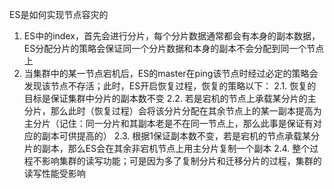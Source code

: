 ES是如何实现节点容灾的

1. ES中的index，首先会进行分片，每个分片数据通常都会有本身的副本数据，ES分配分片的策略会保证同一个分片数据和本身的副本不会分配到同一个节点上
2. 当集群中的某一节点宕机后，ES的master在ping该节点时经过必定的策略会发现该节点不存活；此时，ES开启恢复过程，恢复的策略以下：
     2.1.  恢复的目标是保证集群中分片的副本数不变
     2.2.  若是宕机的节点上承载某分片的主分片，那么此时（恢复过程）会将该分片分配在其余节点上的某一副本提高为主分片（记住：同一分片和其副本老是不在同一节点上，那么此事是保证有对应的副本可供提高的）
     2.3.  根据1保证副本数不变，若是宕机的节点承载某分片的副本，那么ES会在其余非宕机节点上用主分片复制一个副本
     2.4.  整个过程不影响集群的读写功能；可是因为多了复制分片和迁移分片的过程，集群的读写性能受影响 